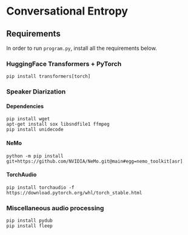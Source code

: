 # Conversational Entropy

## Requirements

In order to run `program.py`, install all the requirements below.

### HuggingFace Transformers + PyTorch

```shell
pip install transformers[torch]
```

### Speaker Diarization

#### Dependencies

```shell
pip install wget
apt-get install sox libsndfile1 ffmpeg
pip install unidecode
```

#### NeMo

```shell
python -m pip install git+https://github.com/NVIDIA/NeMo.git@main#egg=nemo_toolkit[asr]
```

#### TorchAudio

```shell
pip install torchaudio -f https://download.pytorch.org/whl/torch_stable.html
```

### Miscellaneous audio processing

```shell
pip install pydub
pip install fleep
```